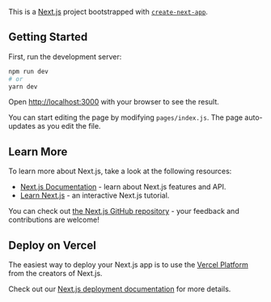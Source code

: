 This is a [Next.js](https://nextjs.org/) project bootstrapped with [`create-next-app`](https://github.com/zeit/next.js/tree/canary/packages/create-next-app).

## Getting Started

First, run the development server:

```bash
npm run dev
# or
yarn dev
```

Open [http://localhost:3000](http://localhost:3000) with your browser to see the result.

You can start editing the page by modifying `pages/index.js`. The page auto-updates as you edit the file.

## Learn More

To learn more about Next.js, take a look at the following resources:

- [Next.js Documentation](https://nextjs.org/docs) - learn about Next.js features and API.
- [Learn Next.js](https://nextjs.org/learn) - an interactive Next.js tutorial.

You can check out [the Next.js GitHub repository](https://github.com/zeit/next.js/) - your feedback and contributions are welcome!

## Deploy on Vercel

The easiest way to deploy your Next.js app is to use the [Vercel Platform](https://vercel.com/import?utm_medium=default-template&filter=next.js&utm_source=create-next-app&utm_campaign=create-next-app-readme) from the creators of Next.js.

Check out our [Next.js deployment documentation](https://nextjs.org/docs/deployment) for more details.

<!-- 
//   const initialState={
//     id:0,
//     employeeName:'',
//     employeeDepartment:''
//   }

//   const [employee, setEmployee] = useState(initialState)

//    const dispatch=useDispatch();
// const {employees}=useSelector(state=>state.employees)
// // console.log(useSelector(state=>state.employees))
// // console.log(employees,dispatch,getEmployee(),deleteEmployee())

//   //  useEffect(() => {
//        // dispatch(getEmployee())
 
//   //  }, [])
 
//    const clearData=()=>{
//      setEmployee({id:'',employeeName:'',employeeDepartment:''})
//    }

// const deleteEmployeeData=(id)=>{
// clearData();
// dispatch(deleteEmployee(id))
// }

// callBack(deleteEmployeeData)


// const handleInputChange=(e)=>{
//   const {name,value}=e.target
//   setEmployee({...employee, [name]:value})
// }

// const submitData=(e)=>{
// e.preventDefault();
// console.log(employee)
// if( !employee.id ){
// const newEmployee = {  
//   id: employees.length+1,  
//   employeeName: employee.employeeName,  
//   employeeDepartment: employee.employeeDepartment,  
// };  
// setEmployee({newEmployee})
// dispatch(addEmployee(newEmployee))
// }

// else if( employee.id ){
//   const updatedDetails = {  
//     id:employee.id,
//     employeeName: employee.employeeName,  
//     employeeDepartment: employee.employeeDepartment,  
//   };  

//   dispatch(editEmployee(updatedDetails));  
   
// }else {  
//   alert('Enter Employee Details.');  
// } 
// clearData();  
// }

// const editDetails=(data)=>{
// setEmployee({
//   id:data.id,
//   employeeName:data.employeeName,
//   employeeDepartment:data.employeeDepartment
// })
// }
// console.log(employees)
//    return (
//     <div className="App"> 
//     <ShowModal title="add"/>
//  <ShowTable datas={employees} columns={columns}/>
//     <div >  
//             Employee Name : <input name="employeeName" onChange={handleInputChange} value={employee.employeeName} type="text" placeholder="Employee Name" /> <br />  
//             Employee Department :  <input name="employeeDepartment" onChange={handleInputChange} value={employee.employeeDepartment} type="text" placeholder="Employee Department" /><br />  
//             {employee.id ? <button onClick={submitData}>UPDATE</button> : 
//             <button onClick={submitData}>ADD</button>  }
//    <button onClick={clearData}>CLEAR</button>  
//           </div>  
//             <table border="1">  
//               <thead>  
//                 <tr>  
//                   <th>ID</th>  
//                   <th>Name</th>  
//                   <th>Depatment Name</th>  
//                   <th>Action(s)</th>  
//                 </tr>  
//               </thead>  
//               <tbody>  
//                 { employees.map((data,index)=>{
//                    return <tr key={(index + 1)}>  
//                      <td>{(index + 1)}</td>  
//                      <td>{data.employeeName}</td>  
//                      <td>{data.employeeDepartment}</td>  
//                      <td><button onClick={() => editDetails(data)}>EDIT</button> 
//                      <button onClick={() => deleteEmployeeData(data.id)}>DELETE</button> </td>  
//                    </tr>  
//                 } ) }  
//               </tbody>  
//             </table>  
    
//       </div>
//    ) -->